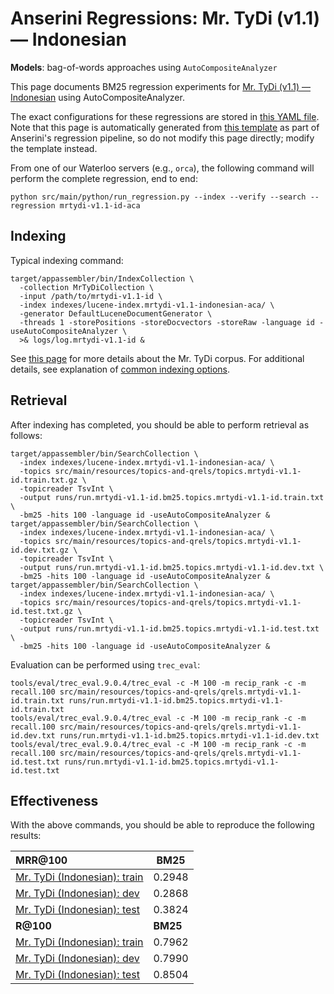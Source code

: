 # Anserini Regressions: Mr. TyDi (v1.1) &mdash; Indonesian

**Models**: bag-of-words approaches using `AutoCompositeAnalyzer`

This page documents BM25 regression experiments for [Mr. TyDi (v1.1) &mdash; Indonesian](https://github.com/castorini/mr.tydi) using AutoCompositeAnalyzer.

The exact configurations for these regressions are stored in [this YAML file](../src/main/resources/regression/mrtydi-v1.1-id-aca.yaml).
Note that this page is automatically generated from [this template](../src/main/resources/docgen/templates/mrtydi-v1.1-id-aca.template) as part of Anserini's regression pipeline, so do not modify this page directly; modify the template instead.

From one of our Waterloo servers (e.g., `orca`), the following command will perform the complete regression, end to end:

```
python src/main/python/run_regression.py --index --verify --search --regression mrtydi-v1.1-id-aca
```

## Indexing

Typical indexing command:

```
target/appassembler/bin/IndexCollection \
  -collection MrTyDiCollection \
  -input /path/to/mrtydi-v1.1-id \
  -index indexes/lucene-index.mrtydi-v1.1-indonesian-aca/ \
  -generator DefaultLuceneDocumentGenerator \
  -threads 1 -storePositions -storeDocvectors -storeRaw -language id -useAutoCompositeAnalyzer \
  >& logs/log.mrtydi-v1.1-id &
```

See [this page](https://github.com/castorini/mr.tydi) for more details about the Mr. TyDi corpus.
For additional details, see explanation of [common indexing options](common-indexing-options.md).

## Retrieval

After indexing has completed, you should be able to perform retrieval as follows:

```
target/appassembler/bin/SearchCollection \
  -index indexes/lucene-index.mrtydi-v1.1-indonesian-aca/ \
  -topics src/main/resources/topics-and-qrels/topics.mrtydi-v1.1-id.train.txt.gz \
  -topicreader TsvInt \
  -output runs/run.mrtydi-v1.1-id.bm25.topics.mrtydi-v1.1-id.train.txt \
  -bm25 -hits 100 -language id -useAutoCompositeAnalyzer &
target/appassembler/bin/SearchCollection \
  -index indexes/lucene-index.mrtydi-v1.1-indonesian-aca/ \
  -topics src/main/resources/topics-and-qrels/topics.mrtydi-v1.1-id.dev.txt.gz \
  -topicreader TsvInt \
  -output runs/run.mrtydi-v1.1-id.bm25.topics.mrtydi-v1.1-id.dev.txt \
  -bm25 -hits 100 -language id -useAutoCompositeAnalyzer &
target/appassembler/bin/SearchCollection \
  -index indexes/lucene-index.mrtydi-v1.1-indonesian-aca/ \
  -topics src/main/resources/topics-and-qrels/topics.mrtydi-v1.1-id.test.txt.gz \
  -topicreader TsvInt \
  -output runs/run.mrtydi-v1.1-id.bm25.topics.mrtydi-v1.1-id.test.txt \
  -bm25 -hits 100 -language id -useAutoCompositeAnalyzer &
```

Evaluation can be performed using `trec_eval`:

```
tools/eval/trec_eval.9.0.4/trec_eval -c -M 100 -m recip_rank -c -m recall.100 src/main/resources/topics-and-qrels/qrels.mrtydi-v1.1-id.train.txt runs/run.mrtydi-v1.1-id.bm25.topics.mrtydi-v1.1-id.train.txt
tools/eval/trec_eval.9.0.4/trec_eval -c -M 100 -m recip_rank -c -m recall.100 src/main/resources/topics-and-qrels/qrels.mrtydi-v1.1-id.dev.txt runs/run.mrtydi-v1.1-id.bm25.topics.mrtydi-v1.1-id.dev.txt
tools/eval/trec_eval.9.0.4/trec_eval -c -M 100 -m recip_rank -c -m recall.100 src/main/resources/topics-and-qrels/qrels.mrtydi-v1.1-id.test.txt runs/run.mrtydi-v1.1-id.bm25.topics.mrtydi-v1.1-id.test.txt
```

## Effectiveness

With the above commands, you should be able to reproduce the following results:

| **MRR@100**                                                                                                  | **BM25**  |
|:-------------------------------------------------------------------------------------------------------------|-----------|
| [Mr. TyDi (Indonesian): train](https://github.com/castorini/mr.tydi)                                         | 0.2948    |
| [Mr. TyDi (Indonesian): dev](https://github.com/castorini/mr.tydi)                                           | 0.2868    |
| [Mr. TyDi (Indonesian): test](https://github.com/castorini/mr.tydi)                                          | 0.3824    |
| **R@100**                                                                                                    | **BM25**  |
| [Mr. TyDi (Indonesian): train](https://github.com/castorini/mr.tydi)                                         | 0.7962    |
| [Mr. TyDi (Indonesian): dev](https://github.com/castorini/mr.tydi)                                           | 0.7990    |
| [Mr. TyDi (Indonesian): test](https://github.com/castorini/mr.tydi)                                          | 0.8504    |
